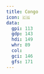 ```yaml
---
title: Congo
icon: 🇨🇬
data:
  gpi: 113
  gdp: 143
  hdi: 149
  whr: 89
  col:
  gci: 146
  gfs: 171
---
```


